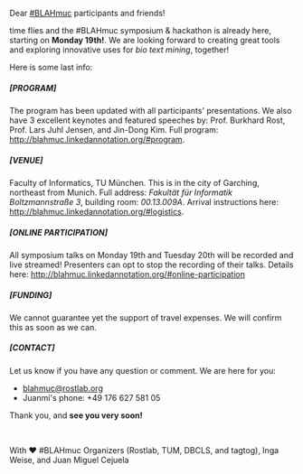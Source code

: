 Dear [#BLAHmuc](http://blahmuc.linkedannotation.org) participants and friends!

time flies and the #BLAHmuc symposium & hackathon is already here, starting on **Monday 19th!**. We are looking forward to creating great tools and exploring innovative uses for _bio text mining_, together!

Here is some last info:

##### [PROGRAM]

The program has been updated with all participants' presentations. We also have 3 excellent keynotes and featured speeches by: Prof. Burkhard Rost, Prof. Lars Juhl Jensen, and Jin-Dong Kim. Full program: http://blahmuc.linkedannotation.org/#program.

##### [VENUE]

Faculty of Informatics, TU München. This is in the city of Garching, northeast from Munich. Full address: _Fakultät für Informatik Boltzmannstraße 3_, building room: _00.13.009A_. Arrival instructions here: http://blahmuc.linkedannotation.org/#logistics.

##### [ONLINE PARTICIPATION]

All symposium talks on Monday 19th and Tuesday 20th will be recorded and live streamed! Presenters can opt to stop the recording of their talks. Details here: http://blahmuc.linkedannotation.org/#online-participation

##### [FUNDING]

We cannot guarantee yet the support of travel expenses. We will confirm this as soon as we can.

##### [CONTACT]

Let us know if you have any question or comment. We are here for you:

* [blahmuc@rostlab.org](blahmuc@rostlab.org)
* Juanmi's phone: +49 176 627 581 05

Thank you, and **see you very soon!**

<br/>

With ♥️ \#BLAHmuc Organizers (Rostlab, TUM, DBCLS, and tagtog), Inga Weise, and Juan Miguel Cejuela
